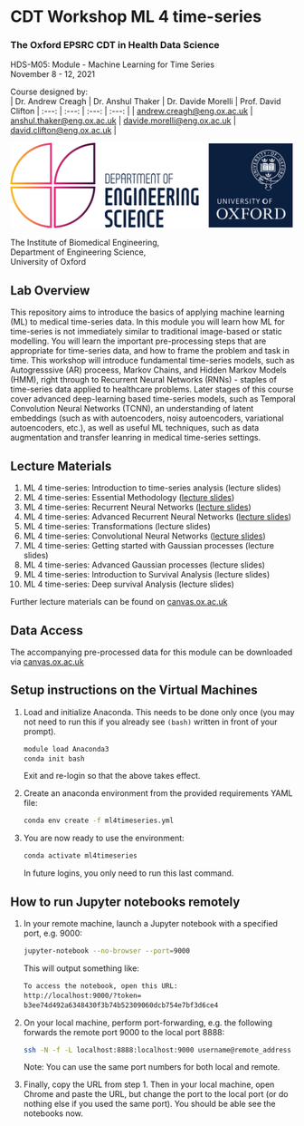 # CDT Workshop ML 4 time-series
### The Oxford EPSRC CDT in Health Data Science
HDS-M05: Module - Machine Learning for Time Series <br>
November 8 - 12, 2021 <br>

Course designed by: <br>
| Dr. Andrew Creagh      | Dr. Anshul Thaker | Dr. Davide Morelli | Prof. David Clifton
| :---: | :---: | :---: | :---: |
| <andrew.creagh@eng.ox.ac.uk>      | <anshul.thaker@eng.ox.ac.uk>   | davide.morelli@eng.ox.ac.uk  | <david.clifton@eng.ox.ac.uk> |


<img src="./img/oxford_eng_logo.png" width="500" height="150" />

The Institute of Biomedical Engineering, <br />
Department of Engineering Science,<br />
University of Oxford<br />
## Lab Overview
This repository aims to introduce the basics of applying machine learning (ML) to medical time-series data. In this module you will learn how ML for time-series is not immediately similar to traditional image-based or static modelling. You will learn the important pre-processing steps that are appropriate for time-series data, and how to frame the problem and task in time. This workshop will introduce fundamental time-series models, such as Autogresssive (AR) proceess, Markov Chains, and Hidden Markov Models (HMM), right through to Recurrent Neural Networks (RNNs) - staples of time-series data applied to healthcare problems. Later stages of this course cover advanced deep-learning based time-series models, such as Temporal Convolution Neural Networks (TCNN), an understanding of latent embeddings (such as with autoencoders, noisy autoencoders, variational autoencoders, etc.), as well as useful ML techniques, such as data augmentation and transfer leanring in medical time-series settings. <br>

## Lecture Materials
1. ML 4 time-series: Introduction to time-series analysis (lecture slides)
1. ML 4 time-series: Essential Methodology ([lecture slides](https://github.com/apcreagh/CDTworkshop_ML4timeseries/blob/MT2021/doc/CDT_HDS_ML4timeseries-methods_AC.pdf))
1. ML 4 time-series: Recurrent Neural Networks ([lecture slides](https://github.com/apcreagh/CDTworkshop_ML4timeseries/blob/MT2021/doc/CDT_HDS_ML4timeseries-RNN_AC.pdf))
1. ML 4 time-series: Advanced Recurrent Neural Networks ([lecture slides](https://github.com/apcreagh/CDTworkshop_ML4timeseries/blob/main/doc/CDT_HDS_ML4Timeseries-Advanced_RNN_AT.pdf))
3. ML 4 time-series: Transformations (lecture slides)
4. ML 4 time-series: Convolutional Neural Networks ([lecture slides](https://github.com/apcreagh/CDTworkshop_ML4timeseries/blob/MT2021/doc/CDT_HDS_ML4Timeseries-CNN_AC.pdf))
5. ML 4 time-series: Getting started with Gaussian processes (lecture slides)
6. ML 4 time-series: Advanced Gaussian processes (lecture slides)
7. ML 4 time-series: Introduction to Survival Analysis (lecture slides)
8. ML 4 time-series: Deep survival Analysis (lecture slides)

Further lecture materials can be found on
[canvas.ox.ac.uk](https://canvas.ox.ac.uk/courses/124779/pages/hds-m05-module-info-machine-learning-for-time-series)
## Data Access
The accompanying pre-processed data for this module can be downloaded via 
[canvas.ox.ac.uk](https://canvas.ox.ac.uk/courses/124779/pages/hds-m05-module-info-machine-learning-for-time-series)

## Setup instructions on the Virtual Machines
1. Load and initialize Anaconda. This needs to be done only once (you may not need to run this if you already see `(bash)` written in front of your prompt).

   ```bash
   module load Anaconda3
   conda init bash
   ```
   Exit and re-login so that the above takes effect.
3. Create an anaconda environment from the provided requirements YAML file: 
   ```bash
   conda env create -f ml4timeseries.yml
   ```
4. You are now ready to use the environment: 
   ```bash
   conda activate ml4timeseries
   ```
   In future logins, you only need to run this last command.

## How to run Jupyter notebooks remotely

1. In your remote machine, launch a Jupyter notebook with a specified port, e.g. 9000:
   ```bash
   jupyter-notebook --no-browser --port=9000
   ```
   This will output something like:
   ```bash
   To access the notebook, open this URL:
   http://localhost:9000/?token=
   b3ee74d492a6348430f3b74b52309060dcb754e7bf3d6ce4
   ```

1. On your local machine, perform port-forwarding, e.g. the following forwards the remote port 9000 to the local port 8888:
   ```bash
   ssh -N -f -L localhost:8888:localhost:9000 username@remote_address
   ```
   Note: You can use the same port numbers for both local and remote.

1. Finally, copy the URL from step 1. Then in your local machine, open
Chrome and paste the URL, but change the port to the local port (or do nothing else if you used the same port).
You should be able see the notebooks now.
